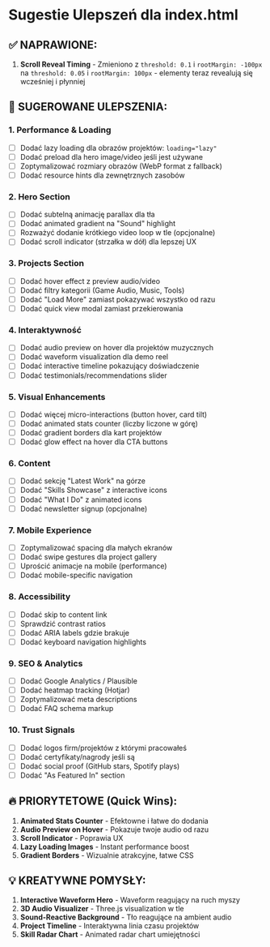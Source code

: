 # Sugestie Ulepszeń dla index.html

## ✅ NAPRAWIONE:
1. **Scroll Reveal Timing** - Zmieniono z `threshold: 0.1` i `rootMargin: -100px` na `threshold: 0.05` i `rootMargin: 100px` - elementy teraz revealują się wcześniej i płynniej

## 🎯 SUGEROWANE ULEPSZENIA:

### 1. **Performance & Loading**
- [ ] Dodać lazy loading dla obrazów projektów: `loading="lazy"`
- [ ] Dodać preload dla hero image/video jeśli jest używane
- [ ] Zoptymalizować rozmiary obrazów (WebP format z fallback)
- [ ] Dodać resource hints dla zewnętrznych zasobów

### 2. **Hero Section**
- [ ] Dodać subtelną animację parallax dla tła
- [ ] Dodać animated gradient na "Sound" highlight
- [ ] Rozważyć dodanie krótkiego video loop w tle (opcjonalne)
- [ ] Dodać scroll indicator (strzałka w dół) dla lepszej UX

### 3. **Projects Section**
- [ ] Dodać hover effect z preview audio/video
- [ ] Dodać filtry kategorii (Game Audio, Music, Tools)
- [ ] Dodać "Load More" zamiast pokazywać wszystko od razu
- [ ] Dodać quick view modal zamiast przekierowania

### 4. **Interaktywność**
- [ ] Dodać audio preview on hover dla projektów muzycznych
- [ ] Dodać waveform visualization dla demo reel
- [ ] Dodać interactive timeline pokazujący doświadczenie
- [ ] Dodać testimonials/recommendations slider

### 5. **Visual Enhancements**
- [ ] Dodać więcej micro-interactions (button hover, card tilt)
- [ ] Dodać animated stats counter (liczby liczone w górę)
- [ ] Dodać gradient borders dla kart projektów
- [ ] Dodać glow effect na hover dla CTA buttons

### 6. **Content**
- [ ] Dodać sekcję "Latest Work" na górze
- [ ] Dodać "Skills Showcase" z interactive icons
- [ ] Dodać "What I Do" z animated icons
- [ ] Dodać newsletter signup (opcjonalne)

### 7. **Mobile Experience**
- [ ] Zoptymalizować spacing dla małych ekranów
- [ ] Dodać swipe gestures dla project gallery
- [ ] Uprościć animacje na mobile (performance)
- [ ] Dodać mobile-specific navigation

### 8. **Accessibility**
- [ ] Dodać skip to content link
- [ ] Sprawdzić contrast ratios
- [ ] Dodać ARIA labels gdzie brakuje
- [ ] Dodać keyboard navigation highlights

### 9. **SEO & Analytics**
- [ ] Dodać Google Analytics / Plausible
- [ ] Dodać heatmap tracking (Hotjar)
- [ ] Zoptymalizować meta descriptions
- [ ] Dodać FAQ schema markup

### 10. **Trust Signals**
- [ ] Dodać logos firm/projektów z którymi pracowałeś
- [ ] Dodać certyfikaty/nagrody jeśli są
- [ ] Dodać social proof (GitHub stars, Spotify plays)
- [ ] Dodać "As Featured In" section

## 🔥 PRIORYTETOWE (Quick Wins):

1. **Animated Stats Counter** - Efektowne i łatwe do dodania
2. **Audio Preview on Hover** - Pokazuje twoje audio od razu
3. **Scroll Indicator** - Poprawia UX
4. **Lazy Loading Images** - Instant performance boost
5. **Gradient Borders** - Wizualnie atrakcyjne, łatwe CSS

## 💡 KREATYWNE POMYSŁY:

1. **Interactive Waveform Hero** - Waveform reagujący na ruch myszy
2. **3D Audio Visualizer** - Three.js visualization w tle
3. **Sound-Reactive Background** - Tło reagujące na ambient audio
4. **Project Timeline** - Interaktywna linia czasu projektów
5. **Skill Radar Chart** - Animated radar chart umiejętności
